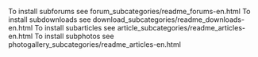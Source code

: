 To install subforums see forum_subcategories/readme_forums-en.html 
To install subdownloads see download_subcategories/readme_downloads-en.html 
To install subarticles see article_subcategories/readme_articles-en.html 
To install subphotos see photogallery_subcategories/readme_articles-en.html 